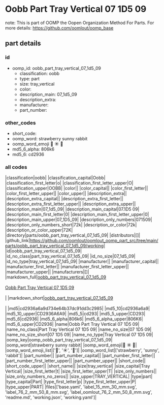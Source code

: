 # Oobb Part Tray Vertical 07 1D5 09  

note: This is part of OOMP the Oopen Organization Method For Parts. For more details: https://github.com/oomlout/oomp_base

##  part details





### id
* oomp_id: oobb_part_tray_vertical_07_1d5_09
  * classification: oobb
  * type: part
  * size: tray_vertical
  * color: 
  * description_main: 07_1d5_09
  * description_extra: 
  * manufacturer: 
  * part_number: 

### other_codes
* short_code: 
* oomp_word: strawberry sunny rabbit
* oomp_word_emoji :strawberry: :sunny: :rabbit:
* md5_6_alpha: 806k6
* md5_6: cd2936

### all codes 
|classification|oobb|
|classification_capital|Oobb|
|classification_first_letter|o|
|classification_first_letter_upper|O|
|classification_upper|OOBB|
|color||
|color_capital||
|color_first_letter||
|color_first_letter_upper||
|color_upper||
|description_extra||
|description_extra_capital||
|description_extra_first_letter||
|description_extra_first_letter_upper||
|description_extra_upper||
|description_main|07_1d5_09|
|description_main_capital|07.1D5 09|
|description_main_first_letter|0|
|description_main_first_letter_upper|0|
|description_main_upper|07_1D5_09|
|description_only_numbers|071509|
|description_only_numbers_short|72k|
|description_or_color|72k|
|description_or_color_upper|72K|
|directory|parts/oobb_part_tray_vertical_07_1d5_09|
|distributors|[]|
|github_link|https://github.com/oomlout/oomlout_oomp_part_src/tree/main/parts/oobb_part_tray_vertical_07_1d5_09/working|
|id|oobb_part_tray_vertical_07_1d5_09|
|id_no_class|part_tray_vertical_07_1d5_09|
|id_no_size|07_1d5_09|
|id_no_type|tray_vertical_07_1d5_09|
|manufacturer||
|manufacturer_capital||
|manufacturer_first_letter||
|manufacturer_first_letter_upper||
|manufacturer_upper||
|manufacturers|[]|
|markdown_full|[oobb_part_tray_vertical_07_1d5_09](https://github.com/oomlout/oomlout_oomp_part_src/tree/main/parts/oobb_part_tray_vertical_07_1d5_09/working)<br>[](https://github.com/oomlout/oomlout_oomp_part_src/tree/main/parts/oobb_part_tray_vertical_07_1d5_09/working)<br>[Oobb Part Tray Vertical 07 1D5 09](https://github.com/oomlout/oomlout_oomp_part_src/tree/main/parts/oobb_part_tray_vertical_07_1d5_09/working)<br><br>|
|markdown_short|[oobb_part_tray_vertical_07_1d5_09](https://github.com/oomlout/oomlout_oomp_part_src/tree/main/parts/oobb_part_tray_vertical_07_1d5_09/working)<br><br>|
|md5|cd2936a6a9d734e64b37dc91dd3c2985|
|md5_10|cd2936a6a9|
|md5_10_upper|CD2936A6A9|
|md5_5|cd293|
|md5_5_upper|CD293|
|md5_6|cd2936|
|md5_6_alpha|806k6|
|md5_6_alpha_upper|806K6|
|md5_6_upper|CD2936|
|name|Oobb Part Tray Vertical 07 1D5 09|
|name_no_class|Part Tray Vertical 07 1D5 09|
|name_no_size|07 1D5 09|
|name_no_size_short|07 1D5 09|
|name_no_type|Tray Vertical 07 1D5 09|
|oomp_key|oomp_oobb_part_tray_vertical_07_1d5_09|
|oomp_word|strawberry sunny rabbit|
|oomp_word_emoji|:strawberry: :sunny: :rabbit:|
|oomp_word_emoji_list|[':strawberry:', ':sunny:', ':rabbit:']|
|oomp_word_list|['strawberry', 'sunny', 'rabbit']|
|part_number||
|part_number_capital||
|part_number_first_letter||
|part_number_first_letter_upper||
|part_number_upper||
|short_code||
|short_code_upper||
|short_name||
|size|tray_vertical|
|size_capital|Tray Vertical|
|size_first_letter|t|
|size_first_letter_upper|T|
|size_only_numbers||
|size_only_numbers_no_zeros||
|size_upper|TRAY_VERTICAL|
|type|part|
|type_capital|Part|
|type_first_letter|p|
|type_first_letter_upper|P|
|type_upper|PART|
|files|['base.yaml', 'label_15_mm_30_mm.svg', 'label_76_2_mm_50_8_mm.svg', 'label_oomlout_76_2_mm_50_8_mm.svg', 'readme.md', 'working.json', 'working.yaml']|
